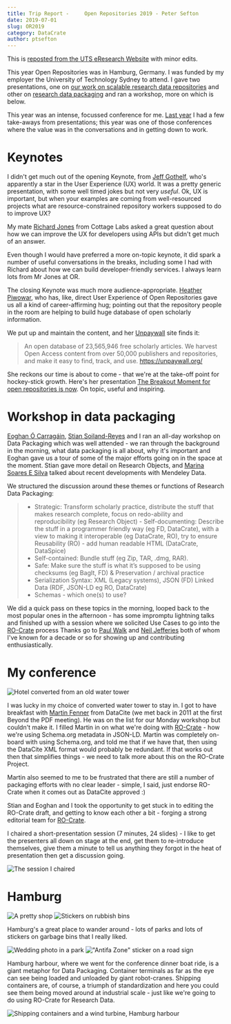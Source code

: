 ```yaml
---
title: Trip Report -     Open Repositories 2019 - Peter Sefton
date: 2019-07-01
slug: OR2019
category: DataCrate
author: ptsefton
---
```


This is [reposted from the UTS eResearch Website](https://eresearch.uts.edu.au/2019/07/01/OR2019.htm) with minor edits.


This year Open Repositories was in Hamburg, Germany. I was funded by my employer the
University of Technology Sydney to attend. I gave two presentations, one on [our work on scalable research data repositories][OCFL]
and other on [research data packaging][RO-Crate] and ran a workshop, more on
which is below.


This year was an intense, focussed conference for me. [Last year](http://ptsefton.com/2018/07/10/or2018.htm)
I had a few take-aways from presentations; this year was one of those
conferences where the value was in the conversations and in getting down to
work.

# Keynotes 

I didn't get much out of the opening Keynote, from [Jeff Gothelf], who's
apparently a star in the User Experience (UX) world. It was a pretty generic
presentation, with some well timed jokes but not very *useful*. Ok, UX is
important, but when your examples are coming from well-resourced projects what
are resource-constrained repository workers supposed to do to improve UX?

My mate [Richard Jones] from Cottage Labs asked a great question about how we can improve
the UX for developers using APIs but didn't get much of an answer.

Even though I would have preferred a more on-topic keynote, it did spark a
number of useful conversations in the breaks, including some I had with Richard
about how we can build developer-friendly services. I always learn lots from Mr
Jones at OR.

The closing Keynote was much more audience-appropriate. [Heather Piwowar], who
has, like, direct User Experience of Open Repositories gave us all a kind of
career-affirming hug; pointing out that the repository people in the room are
helping to build huge database of open scholarly information. 

We put up and maintain the content, and her [Unpaywall](https://unpaywall.org/) site finds it:

> An open database of 23,565,946 free scholarly articles.
>  We harvest Open Access content from over 50,000 publishers and repositories, and make it easy to find, track, and use.
> <https://unpaywall.org/>

She reckons our
time is about to come - that we're at the take-off point for hockey-stick
growth. Here's her presentation
[The Breakout Moment for open repositories is now](https://www.slideshare.net/hpiwowar/open-repositories-2019-closing-keynote-heather-piwowar).
On topic, useful and inspiring.




# Workshop in data packaging

[Eoghan Ó Carragáin], [Stian Soiland-Reyes] and I ran an all-day workshop on Data Packaging
which was well attended - we ran through the background in the morning, what
data packaging is all about, why it's important and Eoghan gave us a tour of
some of the major efforts going on in the space at the moment. Stian gave more
detail on Research Objects, and [Marina  Soares E Silva] talked about recent developments with Mendeley Data.

We structured the discussion around these themes or functions of Research Data Packaging:

> - Strategic: Transform scholarly practice, distribute the stuff that makes
> research complete, focus on redo-ability and reproducibility (eg Research
> Object) - Self-documenting: Describe the stuff in a programmer friendly way
> (eg FD, DataCrate), with a view to making it interoperable (eg DataCrate, RO),
> try to ensure Reusability (RO) - add human readable HTML (DataCrate,
> DataSpice)
> -  Self-contained: Bundle stuff (eg Zip, TAR, .dmg, RAR). 
> -  Safe: Make sure the stuff is what it’s supposed to be using checksums (eg BagIt, FD) & Preservation / archival practice
> -  Serialization Syntax: XML (Legacy systems), JSON (FD) Linked Data (RDF, JSON-LD eg RO, DataCrate)
> -  Schemas - which one(s) to use?

We did a quick pass on these topics in the morning, looped back to the most
popular ones in the afternoon - has some impromptu lightning talks and finished
up with a session where we solicited Use Cases to go into the [RO-Crate] process
Thanks go to [Paul Walk] and [Neil Jefferies] both of whom I've known for a
decade or so for showing up and contributing enthusiastically.

# My conference

<img alt='Hotel converted from an old water tower' src='{static}movenpick.jpg'>


I was lucky in my choice of converted water tower to stay in. I got to have
breakfast with [Martin Fenner] from DataCite (we met back in 2011
at the first Beyond the PDF meeting). He was on the list for our Monday workshop
but couldn't make it. I filled Martin in on what we're doing with [RO-Crate] - how we're using Schema.org metadata in JSON-LD. Martin was completely on-board
with using Schema.org, and told me that if we have that, then using the DataCite
XML format would probably be redundant. If that works out then that simplifies
things - we need to talk more about this on the RO-Crate Project. 

Martin also seemed to me to be frustrated that there are still a number of
packaging efforts with no clear leader - simple, I said, just endorse RO-Crate
when it comes out as DataCite approved :)

Stian and Eoghan and I took the opportunity to get stuck in to editing the
RO-Crate draft, and getting to know each other a bit - forging a strong editorial team for [RO-Crate].

I chaired a short-presentation session (7 minutes, 24 slides) - I like to get
the presenters all down on stage at the end, get them to re-introduce
themselves, give them a minute to tell us anything they forgot in the heat of
presentation then get a discussion going.

<img alt="The session I chaired" src="{static}lecture-hall.jpg">


# Hamburg

<img alt='A pretty shop' src='{static}alsterhaus.jpg'>


<img alt='Stickers on rubbish bins' src='{static}stickers.jpg'>

Hamburg's a great place to wander around - lots of parks and lots of stickers on
garbage bins  that I really liked.

<img alt='Wedding photo in a park' src='{static}gardens.jpg'>

<img alt='"Antifa Zone" sticker on a road sign' src='{static}antifa.jpg'>

Hamburg harbour, where we went for the conference dinner boat ride, is a giant
metaphor for Data Packaging. Container terminals as far as the eye can see being
loaded and unloaded by giant robot-cranes. Shipping containers are, of course, a
triumph of standardization and here you could see them being moved around at
industrial scale - just like we're going to do using RO-Crate for Research Data.


<img alt='Shipping containers and a wind turbine, Hamburg harbour' src='{static}containers.jpg'>


[Jeff Gothelf]: https://jeffgothelf.com/

[OCFL]: /2019/07/01/OCLF.htm

[RO-Crate]: /2019/07/01/DataCrate-OR2019.htm

[RO-Crate Project]: https://researchobject.github.io/ro-crate/

[Martin Fenner]: https://orcid.org/0000-0003-1419-2405

[Heather Piwowar]: https://orcid.org/0000-0003-1613-5981

[Eoghan Ó Carragáin]: https://orcid.org/0000-0001-8131-2150

[Stian Soiland-Reyes]: https://orcid.org/0000-0001-9842-9718

[Marina  Soares E Silva]: https://orcid.org/0000-0001-9530-627X

[RO-Crate Process]: https://github.com/ResearchObject/ro-crate  

[Richard Jones]: https://cottagelabs.com/

[Paul Walk]: https://orcid.org/0000-0003-1541-5631

[Neil Jefferies]: https://orcid.org/0000-0003-3311-3741